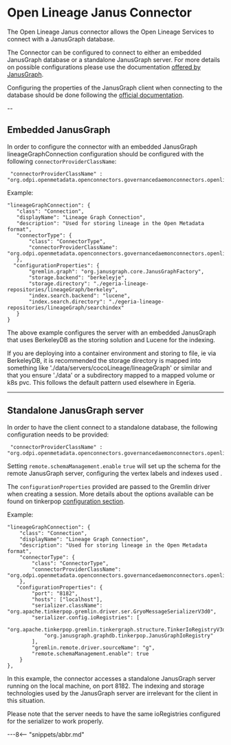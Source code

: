 <!-- SPDX-License-Identifier: CC-BY-4.0 -->
<!-- Copyright Contributors to the ODPi Egeria project. -->

# Open Lineage Janus Connector

The Open Lineage Janus connector allows the Open Lineage Services to connect with a JanusGraph database.

The Connector can be configured to connect to either an embedded JanusGraph database or a standalone JanusGraph server.
For more details on possible configurations please use the documentation [offered by JanusGraph](https://docs.janusgraph.org/basics/deployment/).

Configuring the properties of the JanusGraph client when connecting to the database should be done following the [official documentation](https://docs.janusgraph.org/basics/configuration/).
   
--
## Embedded JanusGraph

In order to configure the connector with an embedded JanusGraph lineageGraphConnection configuration should be configured with the following `connectorProviderClassName`:

```
 "connectorProviderClassName" : "org.odpi.openmetadata.openconnectors.governancedaemonconnectors.openlineageconnectors.janusconnector.graph.LineageGraphConnectorProvider"       
```

Example:
 ```
"lineageGraphConnection": {
    "class": "Connection",
    "displayName": "Lineage Graph Connection",
    "description": "Used for storing lineage in the Open Metadata format",
    "connectorType": {
        "class": "ConnectorType",
        "connectorProviderClassName": "org.odpi.openmetadata.openconnectors.governancedaemonconnectors.openlineageconnectors.janusconnector.graph.LineageGraphConnectorProvider"
    },
   "configurationProperties": {
        "gremlin.graph": "org.janusgraph.core.JanusGraphFactory",
        "storage.backend": "berkeleyje",
        "storage.directory": "./egeria-lineage-repositories/lineageGraph/berkeley",
        "index.search.backend": "lucene",
        "index.search.directory": "./egeria-lineage-repositories/lineageGraph/searchindex"
    }
}
```

The above example configures the server with an embedded JanusGraph that uses BerkeleyDB as the storing solution and Lucene for the indexing.

If you are deploying into a container environment and storing to file, ie via BerkeleyDB, it is recommended the storage directory is mapped into something like './data/servers/cocoLineage/lineageGraph' or similar
and that you ensure './data' or a subdirectory mapped to a mapped volume or k8s pvc. This follows the default pattern used
elsewhere in Egeria.

---
## Standalone JanusGraph server

In order to have the client connect to a standalone database, the following configuration needs to be provided:

```
 "connectorProviderClassName" : "org.odpi.openmetadata.openconnectors.governancedaemonconnectors.openlineageconnectors.janusconnector.graph.LineageGraphRemoteConnectorProvider"       
```

Setting `remote.schemaManagement.enable` `true`  will set up the schema for the remote JanusGraph server, configuring the vertex labels and indexes used .

The `configurationProperties` provided are passed to the Gremlin driver when creating a session.
More details about the options available can be found on tinkerpop [configuration section](https://tinkerpop.apache.org/docs/current/reference/#_configuration).

Example:
```
"lineageGraphConnection": {
    "class": "Connection",
    "displayName": "Lineage Graph Connection",
    "description": "Used for storing lineage in the Open Metadata format",
    "connectorType": {
        "class": "ConnectorType",
        "connectorProviderClassName": "org.odpi.openmetadata.openconnectors.governancedaemonconnectors.openlineageconnectors.janusconnector.graph.LineageGraphRemoteConnectorProvider"
    },
   "configurationProperties": {
        "port": "8182",
        "hosts": ["localhost"],
        "serializer.className": "org.apache.tinkerpop.gremlin.driver.ser.GryoMessageSerializerV3d0",
        "serializer.config.ioRegistries": [
            "org.apache.tinkerpop.gremlin.tinkergraph.structure.TinkerIoRegistryV3d0",
            "org.janusgraph.graphdb.tinkerpop.JanusGraphIoRegistry"
        ],
        "gremlin.remote.driver.sourceName": "g",
        "remote.schemaManagement.enable": true
    }
},
```
In this example, the connector accesses a standalone JanusGraph server running on the local machine, on port 8182.
The indexing and storage technologies used by the JanusGraph server are irrelevant for the client in this situation.

Please note that the server needs to have the same ioRegistries configured for the serializer to work properly.

---8<-- "snippets/abbr.md"